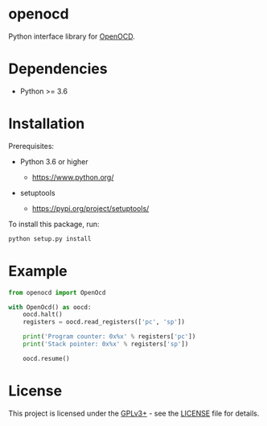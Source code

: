 # openocd

Python interface library for [OpenOCD](https://openocd.org/).


# Dependencies

* Python >= 3.6


# Installation

Prerequisites:

* Python 3.6 or higher

  * https://www.python.org/

* setuptools

  * https://pypi.org/project/setuptools/

To install this package, run:

```bash
python setup.py install
```


# Example

```python
from openocd import OpenOcd

with OpenOcd() as oocd:
    oocd.halt()
    registers = oocd.read_registers(['pc', 'sp'])

    print('Program counter: 0x%x' % registers['pc'])
    print('Stack pointer: 0x%x' % registers['sp'])

    oocd.resume()
```

# License

This project is licensed under the [GPLv3+](https://www.gnu.org/licenses/gpl-3.0.en.html) - see the [LICENSE](LICENSE) file for details.

